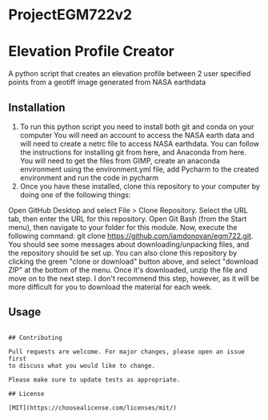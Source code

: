 # ProjectEGM722v2
# Elevation Profile Creator

A python script that creates an elevation profile between 2 user specified points from a geotiff image generated from NASA earthdata

## Installation
1. To run this python script you need to install both git and conda on your computer You will need an account to access the NASA earth data and will need to create a netrc file to access NASA earthdata.
You can follow the instructions for installing git from here, and Anaconda from here.
You will need to get the files from GIMP, create an anaconda environment using the environment.yml file,  add Pycharm to the created environment and run the code in pycharm
2. Once you have these installed, clone this repository to your computer by doing one of the following things:

Open GitHub Desktop and select File > Clone Repository. Select the URL tab, then enter the URL for this repository.
Open Git Bash (from the Start menu), then navigate to your folder for this module. Now, execute the following command: git clone https://github.com/iamdonovan/egm722.git. You should see some messages about downloading/unpacking files, and the repository should be set up.
You can also clone this repository by clicking the green "clone or download" button above, and select "download ZIP" at the bottom of the menu. Once it's downloaded, unzip the file and move on to the next step. I don't recommend this step, however, as it will be more difficult for you to download the material for each week.


## Usage



```

## Contributing

Pull requests are welcome. For major changes, please open an issue first
to discuss what you would like to change.

Please make sure to update tests as appropriate.

## License

[MIT](https://choosealicense.com/licenses/mit/)
